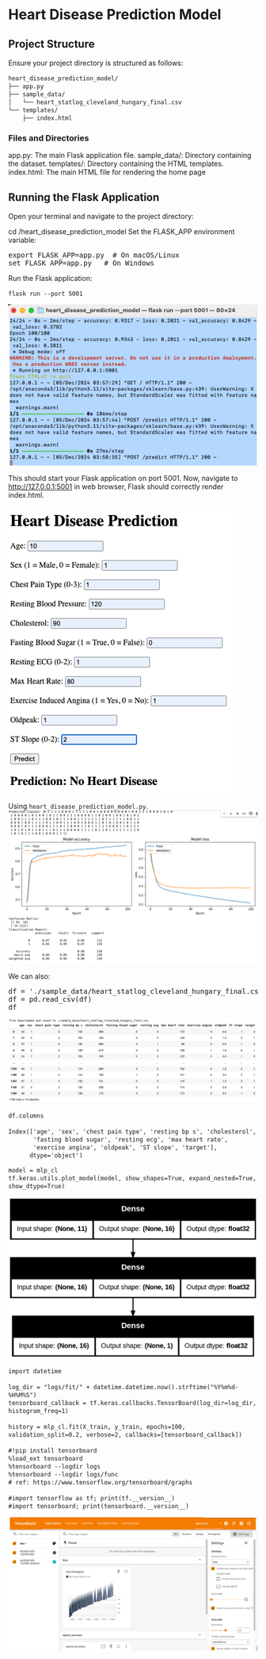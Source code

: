 # Heart Disease Prediction Model
## Project Structure
Ensure your project directory is structured as follows:
```
heart_disease_prediction_model/
├── app.py
├── sample_data/
│   └── heart_statlog_cleveland_hungary_final.csv
└── templates/
    ├── index.html
```
### Files and Directories
app.py: The main Flask application file.
sample_data/: Directory containing the dataset.
templates/: Directory containing the HTML templates.
index.html: The main HTML file for rendering the home page

## Running the Flask Application
Open your terminal and navigate to the project directory:

cd /heart_disease_prediction_model
Set the FLASK_APP environment variable:

<pre>
export FLASK_APP=app.py  # On macOS/Linux
set FLASK_APP=app.py   # On Windows
</pre>

Run the Flask application:
```
flask run --port 5001
```

![terminal_out](terminal_out.png)

This should start your Flask application on port 5001. Now, navigate to http://127.0.0.1:5001 in web browser, Flask should correctly render index.html.

![web_ui](web_ui.png)

Using `heart_disease_prediction_model.py`.
![plots](plots.png)

We can also:
<pre>
df = './sample_data/heart_statlog_cleveland_hungary_final.csv'
df = pd.read_csv(df)
df
</pre>

![csv_view](csv_view.png)

```
df.columns

Index(['age', 'sex', 'chest pain type', 'resting bp s', 'cholesterol',
       'fasting blood sugar', 'resting ecg', 'max heart rate',
       'exercise angina', 'oldpeak', 'ST slope', 'target'],
      dtype='object')
```

```
model = mlp_cl
tf.keras.utils.plot_model(model, show_shapes=True, expand_nested=True, show_dtype=True)
```

![model](model.png)


```
import datetime

log_dir = "logs/fit/" + datetime.datetime.now().strftime("%Y%m%d-%H%M%S")
tensorboard_callback = tf.keras.callbacks.TensorBoard(log_dir=log_dir, histogram_freq=1)

history = mlp_cl.fit(X_train, y_train, epochs=100, validation_split=0.2, verbose=2, callbacks=[tensorboard_callback])

#!pip install tensorboard
%load_ext tensorboard
%tensorboard --logdir logs
%tensorboard --logdir logs/func
# ref: https://www.tensorflow.org/tensorboard/graphs

#import tensorflow as tf; print(tf.__version__)
#import tensorboard; print(tensorboard.__version__)
```
![tensorboard](tensorboard.png)

